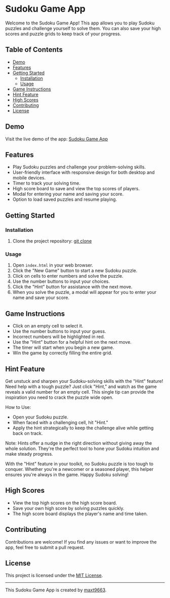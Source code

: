 # Sudoku Game App

Welcome to the Sudoku Game App! This app allows you to play Sudoku puzzles and challenge yourself to solve them. You can also save your high scores and puzzle grids to keep track of your progress.

## Table of Contents
- [Demo](#demo)
- [Features](#features)
- [Getting Started](#getting-started)
  - [Installation](#installation)
  - [Usage](#usage)
- [Game Instructions](#game-instructions)
- [Hint Feature](#hint-feature)
- [High Scores](#high-scores)
- [Contributing](#contributing)
- [License](#license)

## Demo
Visit the live demo of the app: [Sudoku Game App](https://sudoku9.glitch.me/)

## Features
- Play Sudoku puzzles and challenge your problem-solving skills.
- User-friendly interface with responsive design for both desktop and mobile devices.
- Timer to track your solving time.
- High score board to save and view the top scores of players.
- Modal for entering your name and saving your score.
- Option to load saved puzzles and resume playing.

## Getting Started

### Installation
1. Clone the project repository:
[git clone](https://github.com/Tmax9663/sudoku.git)
### Usage
1. Open `index.html` in your web browser.
2. Click the "New Game" button to start a new Sudoku puzzle.
3. Click on cells to enter numbers and solve the puzzle.
4. Use the number buttons to input your choices.
5. Click the "Hint" button for assistance with the next move.
6. When you solve the puzzle, a modal will appear for you to enter your name and save your score.

## Game Instructions
- Click on an empty cell to select it.
- Use the number buttons to input your guess.
- Incorrect numbers will be highlighted in red.
- Use the "Hint" button for a helpful hint on the next move.
- The timer will start when you begin a new game.
- Win the game by correctly filling the entire grid.

## Hint Feature
Get unstuck and sharpen your Sudoku-solving skills with the "Hint" feature! Need help with a tough puzzle? Just click "Hint," and watch as the game reveals a valid number for an empty cell. This single tip can provide the inspiration you need to crack the puzzle wide open.

How to Use: 
- Open your Sudoku puzzle. 
- When faced with a challenging cell, hit "Hint." 
- Apply the hint strategically to keep the challenge alive while getting back on track.

Note: Hints offer a nudge in the right direction without giving away the whole solution. They're the perfect tool to hone your Sudoku intuition and make steady progress.

With the "Hint" feature in your toolkit, no Sudoku puzzle is too tough to conquer. Whether you're a newcomer or a seasoned player, this helper ensures you're always in the game. Happy Sudoku solving!

## High Scores
- View the top high scores on the high score board.
- Save your own high score by solving puzzles quickly.
- The high score board displays the player's name and time taken.

## Contributing
Contributions are welcome! If you find any issues or want to improve the app, feel free to submit a pull request.

## License
This project is licensed under the [MIT License](LICENSE.md).

---

This Sudoku Game App is created by [maxt9663](https://github.com/Tmax9663).
